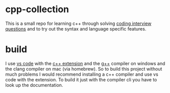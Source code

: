 # cpp-collection

This is a small repo for learning c++ through solving [coding interview questions](https://github.com/ombharatiya/FAANG-Coding-Interview-Questions) and to try out the syntax and language specific features.

# build

I use [vs code](https://code.visualstudio.com/download) with the [c++ extension](https://marketplace.visualstudio.com/items?itemName=ms-vscode.cpptools) and the [g++](https://code.visualstudio.com/docs/cpp/config-mingw) compiler on windows and the clang compiler on mac (via homebrew). So to build this project without much problems I would recommend installing a c++ compiler and use vs code with the extension. To build it just with the compiler cli you have to look up the documentation.